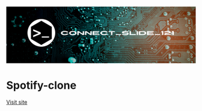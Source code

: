 ![alt text](https://github.com/Connectslide121/Spotify-clone/blob/main/Connect_banner_github.png)

# Spotify-clone

[Visit site](https://connectslide121.github.io/Spotify-clone/)
